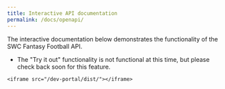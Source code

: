 ```yaml
---
title: Interactive API documentation
permalink: /docs/openapi/
---
```

The interactive documentation below demonstrates the functionality of the SWC Fantasy Football API. 

* The "Try it out" functionality is not functional at this time, but please check back soon for this feature.

<div class="intrinsic-container">

	<iframe src="/dev-portal/dist/"></iframe>

</div>
